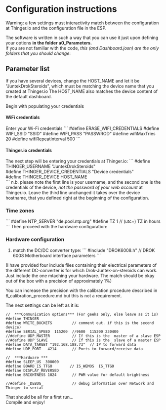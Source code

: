# Configuration instructions
Warning: a few settings must interactivity match between the configuration at Thinger.io and the configuration file in the ESP.

The software is written in such a way that you can use it just upon defining your options **in the folder a0_Parameters.**  
If you are not familiar with the code, *this (and Dashboard.josn) are the only folders that you should change*:  

## Parameter list
If you have several devices, change the HOST_NAME and let it be "JuntekDrokSteroids", which must be matching the device name that you created at Thinger.io
The HOST_NAME also matches the device content of the default dashboard.  

Begin with populating your credentials
#### WiFi credentials
 
Enter your Wi-Fi credentials 
´´´
#define ERASE_WIFI_CREDENTIALS 
#define WIFI_SSID          "SSID"
#define WIFI_PASS          "PASSWROD"
#define wifiMaxTries       20
#define wifiRepeatInterval 500
´´´


#### Thinger.io credentials
The next step will be entering your credentials at Thinger.io:
´´´
#define THINGER_USERNAME           "JuntekDrokSteroids"       
#define THINGER_DEVICE_CREDENTIALS "Device credentials"    
#define THINGER_DEVICE HOST_NAME   
´´´
n.b. please note the first line is your username, and the second one is the credentials of the device, *not the password of your web account* at Thinger.io.
Leave the third line unchanged it takes over the device hostname, that you defined right at the beginning of the configuration.


### Time zones
´´´
#define NTP_SERVER "de.pool.ntp.org"
#define TZ   1                              // (utc+) TZ in hours
´´´
Then proceed with the hardware configuration:
### Hardware configuration

1) match the DC/DC converter type:
´´´
#include "DROK6008.h"   // DROK 6008 Motherboard interface parameters
´´´

(I have provided four include files containing their electrical parameters of the different DC-converter is for which Drok-Juntek-on-steroids can work. Just include the one mtaching your hardware. 
The match should be okay out of the box with a precision of approximately 1%) 

You can increase the precision with the calibration procedure described in 6_calibration_procedure.md but this is not a requirement.

The next settings can be left as it is:

```
//  ***Communication options*** (For geeks only, else leave as it is)
#define THINGER
#define WRITE_BUCKETS         // comment out. if this is the second device)
#define SERIAL_SPEED  115200  //9600  115200 230400
//#define UDP_MASTER          // If this is the  master of a slave ESP
//#define UDP_SLAVE           // If this is the  slave of a master ESP
#define DATA_TARGET "192.168.188.73"  // IP to forward data
#define UDP_PORT   4214       // Ports to forward/receive data

//  ***Hardware ***
#define SLEEP_US  300000
#define BOARD_IS_TTGO        // IS_WEMOS  IS_TTGO
#define DISPLAY_REVERSED
#define BRIGHTNESS 1024       // PWM value for default brightness 

//#define _DEBUG_             // debug information over Network and Thinger to serial
```


That should be all for a first run...  
Compile and enjoy!

